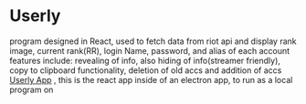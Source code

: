 # Userly
program designed in React, used to fetch data from riot api and display rank image, current rank(RR), login Name, password, and alias of each account
features include: revealing of info, also hiding of info(streamer friendly), copy to clipboard functionality, deletion of old accs and addition of accs
[Userly App](https://drive.google.com/file/d/1HvN965Ptg2MtNRv-jKWPtD6IADd9njpv/view?usp=share_link) , this is the react app inside of an electron app, to run as a local program on 
